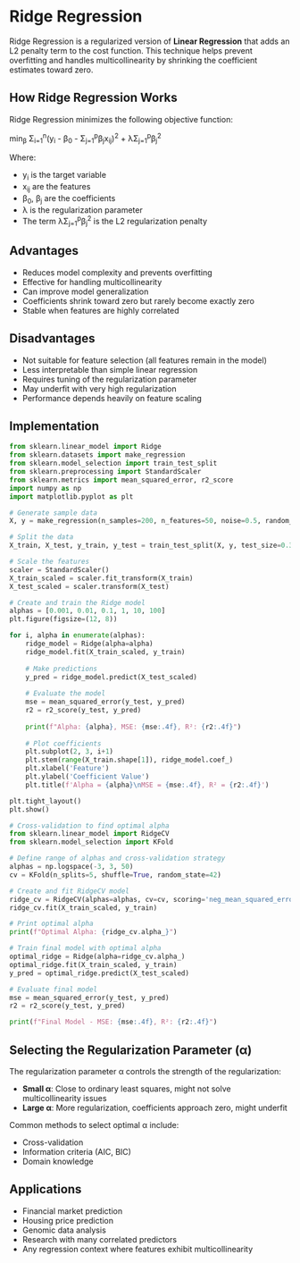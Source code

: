 # Ridge Regression

Ridge Regression is a regularized version of **Linear Regression** that adds an L2 penalty term to the cost function. This technique helps prevent overfitting and handles multicollinearity by shrinking the coefficient estimates toward zero.

## How Ridge Regression Works

Ridge Regression minimizes the following objective function:

<div class="math">
min<sub>β</sub> Σ<sub>i=1</sub><sup>n</sup>(y<sub>i</sub> - β<sub>0</sub> - Σ<sub>j=1</sub><sup>p</sup>β<sub>j</sub>x<sub>ij</sub>)<sup>2</sup> + λΣ<sub>j=1</sub><sup>p</sup>β<sub>j</sub><sup>2</sup>
</div>

Where:
- y<sub>i</sub> is the target variable
- x<sub>ij</sub> are the features
- β<sub>0</sub>, β<sub>j</sub> are the coefficients
- λ is the regularization parameter
- The term λΣ<sub>j=1</sub><sup>p</sup>β<sub>j</sub><sup>2</sup> is the L2 regularization penalty

## Advantages

- Reduces model complexity and prevents overfitting
- Effective for handling multicollinearity
- Can improve model generalization
- Coefficients shrink toward zero but rarely become exactly zero
- Stable when features are highly correlated

## Disadvantages

- Not suitable for feature selection (all features remain in the model)
- Less interpretable than simple linear regression
- Requires tuning of the regularization parameter
- May underfit with very high regularization
- Performance depends heavily on feature scaling

## Implementation

```python
from sklearn.linear_model import Ridge
from sklearn.datasets import make_regression
from sklearn.model_selection import train_test_split
from sklearn.preprocessing import StandardScaler
from sklearn.metrics import mean_squared_error, r2_score
import numpy as np
import matplotlib.pyplot as plt

# Generate sample data
X, y = make_regression(n_samples=200, n_features=50, noise=0.5, random_state=42)

# Split the data
X_train, X_test, y_train, y_test = train_test_split(X, y, test_size=0.3, random_state=42)

# Scale the features
scaler = StandardScaler()
X_train_scaled = scaler.fit_transform(X_train)
X_test_scaled = scaler.transform(X_test)

# Create and train the Ridge model
alphas = [0.001, 0.01, 0.1, 1, 10, 100]
plt.figure(figsize=(12, 8))

for i, alpha in enumerate(alphas):
    ridge_model = Ridge(alpha=alpha)
    ridge_model.fit(X_train_scaled, y_train)
    
    # Make predictions
    y_pred = ridge_model.predict(X_test_scaled)
    
    # Evaluate the model
    mse = mean_squared_error(y_test, y_pred)
    r2 = r2_score(y_test, y_pred)
    
    print(f"Alpha: {alpha}, MSE: {mse:.4f}, R²: {r2:.4f}")
    
    # Plot coefficients
    plt.subplot(2, 3, i+1)
    plt.stem(range(X_train.shape[1]), ridge_model.coef_)
    plt.xlabel('Feature')
    plt.ylabel('Coefficient Value')
    plt.title(f'Alpha = {alpha}\nMSE = {mse:.4f}, R² = {r2:.4f}')

plt.tight_layout()
plt.show()

# Cross-validation to find optimal alpha
from sklearn.linear_model import RidgeCV
from sklearn.model_selection import KFold

# Define range of alphas and cross-validation strategy
alphas = np.logspace(-3, 3, 50)
cv = KFold(n_splits=5, shuffle=True, random_state=42)

# Create and fit RidgeCV model
ridge_cv = RidgeCV(alphas=alphas, cv=cv, scoring='neg_mean_squared_error')
ridge_cv.fit(X_train_scaled, y_train)

# Print optimal alpha
print(f"Optimal Alpha: {ridge_cv.alpha_}")

# Train final model with optimal alpha
optimal_ridge = Ridge(alpha=ridge_cv.alpha_)
optimal_ridge.fit(X_train_scaled, y_train)
y_pred = optimal_ridge.predict(X_test_scaled)

# Evaluate final model
mse = mean_squared_error(y_test, y_pred)
r2 = r2_score(y_test, y_pred)

print(f"Final Model - MSE: {mse:.4f}, R²: {r2:.4f}")
```

## Selecting the Regularization Parameter (α)

The regularization parameter α controls the strength of the regularization:
- **Small α**: Close to ordinary least squares, might not solve multicollinearity issues
- **Large α**: More regularization, coefficients approach zero, might underfit

Common methods to select optimal α include:
- Cross-validation
- Information criteria (AIC, BIC)
- Domain knowledge

## Applications

- Financial market prediction
- Housing price prediction
- Genomic data analysis
- Research with many correlated predictors
- Any regression context where features exhibit multicollinearity
